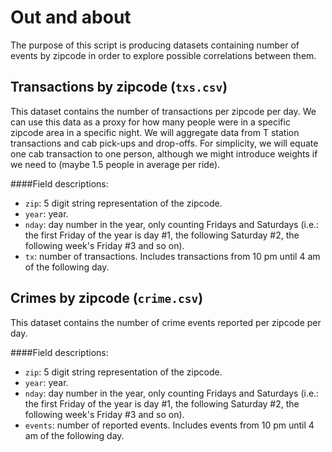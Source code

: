 # Out and about
The purpose of this script is producing datasets containing number of events by zipcode in order to explore possible correlations between them.

## Transactions by zipcode (`txs.csv`)
This dataset contains the number of transactions per zipcode per day. We can use this data as a proxy for how many people were in a specific zipcode area in a specific night. We will aggregate data from T station transactions and cab pick-ups and drop-offs. For simplicity, we will equate one cab transaction to one person, although we might introduce weights if we need to (maybe 1.5 people in average per ride).

####Field descriptions:

* `zip`: 5 digit string representation of the zipcode.
* `year`: year.
* `nday`: day number in the year, only counting Fridays and Saturdays (i.e.: the first Friday of the year is day #1, the following Saturday #2, the following week's Friday #3 and so on).
* `tx`: number of transactions. Includes transactions from 10 pm until 4 am of the following day.

## Crimes by zipcode (`crime.csv`)
This dataset contains the number of crime events reported per zipcode per day.

####Field descriptions:

* `zip`: 5 digit string representation of the zipcode.
* `year`: year.
* `nday`: day number in the year, only counting Fridays and Saturdays (i.e.: the first Friday of the year is day #1, the following Saturday #2, the following week's Friday #3 and so on).
* `events`: number of reported events. Includes events from 10 pm until 4 am of the following day.